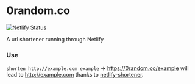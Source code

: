 # 0random.co

[![Netlify Status](https://img.shields.io/netlify/3a3eda25-6d32-462a-9308-e9eb167b586a?logo=netlify&style=for-the-badge)](https://app.netlify.com/sites/0random/deploys)

A url shortener running through Netlify

### Use
`shorten http://example.com example` -> https://0random.co/example will lead to http://example.com thanks to [netlify-shortener](https://github.com/kentcdodds/netlify-shortener).
